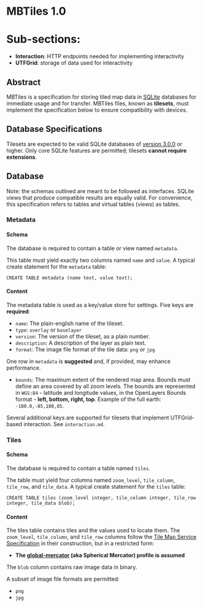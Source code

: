 # MBTiles 1.0

# Sub-sections:

* **Interaction**: HTTP endpoints needed for implementing interactivity
* **UTFGrid**: storage of data used for interactivity

## Abstract

MBTiles is a specification for storing tiled map data in  [SQLite](http://sqlite.org/) databases for immediate usage and for transfer. MBTiles files, known as **tilesets**, must implement the specification below to ensure compatibility with devices.

## Database Specifications

Tilesets are expected to be valid SQLite databases of [version 3.0.0](http://sqlite.org/formatchng.html) or higher. Only core SQLite features are permitted; tilesets **cannot require extensions**.

## Database

Note: the schemas outlined are meant to be followed as interfaces. SQLite views that produce compatible results are equally valid. For convenience, this specification refers to tables and virtual tables (views) as tables.

### Metadata

#### Schema

The database is required to contain a table or view named `metadata`.

This table must yield exactly two columns named `name` and `value`. A typical create statement for the `metadata` table:

    CREATE TABLE metadata (name text, value text);

#### Content

The metadata table is used as a key/value store for settings. Five keys are **required**:

* `name`: The plain-english name of the tileset.
* `type`: `overlay` or `baselayer`
* `version`: The version of the tileset, as a plain number.
* `description`: A description of the layer as plain text.
* `format`: The image file format of the tile data: `png` or `jpg`

One row in `metadata` is **suggested** and, if provided, may enhance performance.

* `bounds`: The maximum extent of the rendered map area. Bounds must define an area covered by all zoom levels. The bounds are represented in `WGS:84` - latitude and longitude values, in the OpenLayers Bounds format - **left, bottom, right, top**. Example of the full earth: `-180.0,-85,180,85`.

Several additional keys are supported for tilesets that implement UTFGrid-based interaction. See `interaction.md`.

### Tiles

#### Schema

The database is required to contain a table named `tiles`.

The table must yield four columns named `zoom_level`, `tile_column`, `tile_row`, and `tile_data`. A typical create statement for the `tiles` table:

    CREATE TABLE tiles (zoom_level integer, tile_column integer, tile_row integer, tile_data blob);

#### Content

The tiles table contains tiles and the values used to locate them. The `zoom_level`, `tile_column`, and `tile_row` columns follow the [Tile Map Service Specification](http://wiki.osgeo.org/wiki/Tile_Map_Service_Specification) in their construction, but in a restricted form:

* **The [global-mercator](http://wiki.osgeo.org/wiki/Tile_Map_Service_Specification#global-mercator) (aka Spherical Mercator) profile is assumed**

The `blob` column contains raw image data in binary.

A subset of image file formats are permitted:

* `png`
* `jpg`
